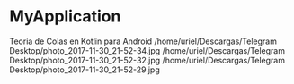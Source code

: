 # MyApplication
Teoria de Colas en Kotlin para Android
/home/uriel/Descargas/Telegram Desktop/photo_2017-11-30_21-52-34.jpg
/home/uriel/Descargas/Telegram Desktop/photo_2017-11-30_21-52-32.jpg
/home/uriel/Descargas/Telegram Desktop/photo_2017-11-30_21-52-29.jpg
